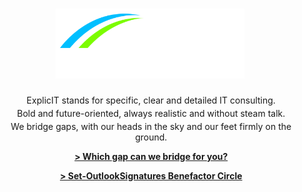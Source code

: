 ---
layout: page
title: '<img src="/assets/images/explicit consulting, color on transparent, company and slogan.png" alt="ExplicIT Consulting. We bridge the gap." style="height: 4em; object-fit: contain;"><!--ExplicIT Consulting. We bridge the gap.-->'
subtitle: |
  <p class="subtitle is-3" style="margin-bottom:0.3em; margin-left:0.25em;">
    ExplicIT stands for specific, clear and detailed IT consulting.
  </p>

  <p class="subtitle is-3" style="margin-bottom:0.3em; margin-top:0.3em; margin-left:0.25em;">
    Bold and future-oriented, always realistic and without steam talk.
  </p>

  <p class="subtitle is-3" style="margin-top:0.3em; margin-left:0.25em;">
    We bridge gaps, with our heads in the sky and our feet firmly on the ground.
  </p>

  <p class="subtitle is-3" style="margin-left:0.25em;">
    <strong><a href="/services/">> Which gap can we bridge for you?</a></strong>
  </p>

  <p class="subtitle is-3" style="margin-left:0.25em;">
    <strong><a href="/open-source/set-outlooksignatures/">> Set-OutlookSignatures Benefactor Circle</a></strong>
  </p>
hero_image: "/assets/images/background, vietnam golden bridge.jpg"
hero_height: is-fullheight-with-navbar
hero_darken: true
description: We bridge the gap between strategy and execution. ExplicIT stands for specific, clear and detailed IT consulting.
redirect_from:
  - /home
  - /home/
---